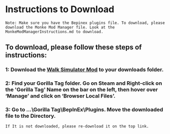 # Instructions to Download
~~~
Note: Make sure you have the Bepinex plugins file. To download, please download the Monke Mod Manager file. Look at the MonkeModManagerInstructions.md to download.
~~~
## To download, please follow these steps of instructions:
### 1: Download the [Walk Simulator Mod](https://github.com/kaylanpro5662/GTAG-Walk-Sim-Mod/blob/main/WalkSim.dll) to your downloads folder.
### 2: Find your Gorilla Tag folder. Go on Steam and Right-click on the 'Gorilla Tag' Name on the bar on the left, then hover over ‘Manage’ and click on ‘Browser Local Files’.
### 3: Go to …\Gorilla Tag\BepInEx\Plugins. Move the downloaded file to the Directory. 
~~~~~
If It is not downloaded, please re-download it on the top link.
~~~~~


